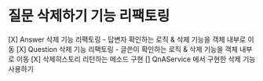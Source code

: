 # 질문 삭제하기 기능 리팩토링
[X] Answer 삭제 기능 리팩토링 - 답변자 확인하는 로직 & 삭제 기능을 객체 내부로 이동
[X] Question 삭제 기능 리팩토링 - 글쓴이 확인하는 로직 & 삭제 기능을 객체 내부로 이동
[X] 삭제히스토리 리턴하는 메소드 구현
[] QnAService 에서 구현한 삭제 기능 사용하기